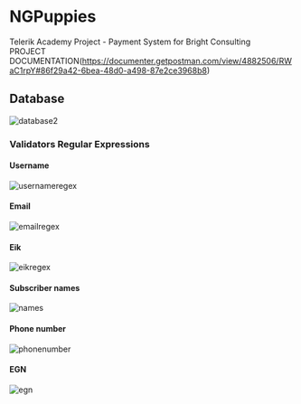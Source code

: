 # NGPuppies
Telerik Academy Project - Payment System for Bright Consulting    
PROJECT DOCUMENTATION(https://documenter.getpostman.com/view/4882506/RWaC1rpY#86f29a42-6bea-48d0-a498-87e2ce3968b8)

## Database
![database2](https://user-images.githubusercontent.com/37835890/45278796-59102a00-b4d7-11e8-9e99-60c775fa291b.png)

### Validators Regular Expressions

#### Username
![usernameregex](https://user-images.githubusercontent.com/37835890/44949580-30d05d80-ae3d-11e8-922f-473ab17c1193.png)
#### Email
![emailregex](https://user-images.githubusercontent.com/37835890/44949582-3fb71000-ae3d-11e8-97ae-96703ea1e60d.png)

#### Eik
![eikregex](https://user-images.githubusercontent.com/37835890/44949584-4cd3ff00-ae3d-11e8-88c7-ff874585da84.png)

#### Subscriber names
![names](https://user-images.githubusercontent.com/37835890/44957096-89076e00-aed6-11e8-8d06-8b4d028c9875.png)

#### Phone number
![phonenumber](https://user-images.githubusercontent.com/37835890/44957075-2dd57b80-aed6-11e8-9914-1cec5ef4be3d.png)

#### EGN
![egn](https://user-images.githubusercontent.com/37835890/44957081-59586600-aed6-11e8-95c1-ffc963f1eeea.png)

